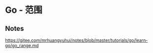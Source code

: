 # Go - 范围

## Notes

<https://gitee.com/mrhuangyuhui/notes/blob/master/tutorials/go/learn-go/go_range.md>